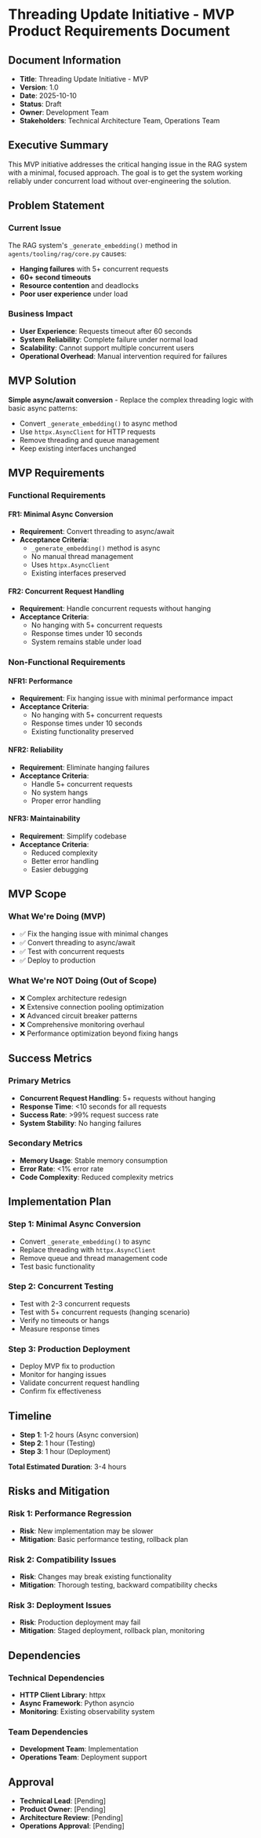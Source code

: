 # Threading Update Initiative - MVP Product Requirements Document

## Document Information

- **Title**: Threading Update Initiative - MVP
- **Version**: 1.0
- **Date**: 2025-10-10
- **Status**: Draft
- **Owner**: Development Team
- **Stakeholders**: Technical Architecture Team, Operations Team

## Executive Summary

This MVP initiative addresses the critical hanging issue in the RAG system with a minimal, focused approach. The goal is to get the system working reliably under concurrent load without over-engineering the solution.

## Problem Statement

### Current Issue
The RAG system's `_generate_embedding()` method in `agents/tooling/rag/core.py` causes:
- **Hanging failures** with 5+ concurrent requests
- **60+ second timeouts** 
- **Resource contention** and deadlocks
- **Poor user experience** under load

### Business Impact
- **User Experience**: Requests timeout after 60 seconds
- **System Reliability**: Complete failure under normal load
- **Scalability**: Cannot support multiple concurrent users
- **Operational Overhead**: Manual intervention required for failures

## MVP Solution

**Simple async/await conversion** - Replace the complex threading logic with basic async patterns:
- Convert `_generate_embedding()` to async method
- Use `httpx.AsyncClient` for HTTP requests  
- Remove threading and queue management
- Keep existing interfaces unchanged

## MVP Requirements

### Functional Requirements

#### FR1: Minimal Async Conversion
- **Requirement**: Convert threading to async/await
- **Acceptance Criteria**: 
  - `_generate_embedding()` method is async
  - No manual thread management
  - Uses `httpx.AsyncClient`
  - Existing interfaces preserved

#### FR2: Concurrent Request Handling
- **Requirement**: Handle concurrent requests without hanging
- **Acceptance Criteria**:
  - No hanging with 5+ concurrent requests
  - Response times under 10 seconds
  - System remains stable under load

### Non-Functional Requirements

#### NFR1: Performance
- **Requirement**: Fix hanging issue with minimal performance impact
- **Acceptance Criteria**:
  - No hanging with 5+ concurrent requests
  - Response times under 10 seconds
  - Existing functionality preserved

#### NFR2: Reliability
- **Requirement**: Eliminate hanging failures
- **Acceptance Criteria**:
  - Handle 5+ concurrent requests
  - No system hangs
  - Proper error handling

#### NFR3: Maintainability
- **Requirement**: Simplify codebase
- **Acceptance Criteria**:
  - Reduced complexity
  - Better error handling
  - Easier debugging

## MVP Scope

### What We're Doing (MVP)
- ✅ Fix the hanging issue with minimal changes
- ✅ Convert threading to async/await
- ✅ Test with concurrent requests
- ✅ Deploy to production

### What We're NOT Doing (Out of Scope)
- ❌ Complex architecture redesign
- ❌ Extensive connection pooling optimization
- ❌ Advanced circuit breaker patterns
- ❌ Comprehensive monitoring overhaul
- ❌ Performance optimization beyond fixing hangs

## Success Metrics

### Primary Metrics
- **Concurrent Request Handling**: 5+ requests without hanging
- **Response Time**: <10 seconds for all requests
- **Success Rate**: >99% request success rate
- **System Stability**: No hanging failures

### Secondary Metrics
- **Memory Usage**: Stable memory consumption
- **Error Rate**: <1% error rate
- **Code Complexity**: Reduced complexity metrics

## Implementation Plan

### Step 1: Minimal Async Conversion
- Convert `_generate_embedding()` to async
- Replace threading with `httpx.AsyncClient`
- Remove queue and thread management code
- Test basic functionality

### Step 2: Concurrent Testing
- Test with 2-3 concurrent requests
- Test with 5+ concurrent requests (hanging scenario)
- Verify no timeouts or hangs
- Measure response times

### Step 3: Production Deployment
- Deploy MVP fix to production
- Monitor for hanging issues
- Validate concurrent request handling
- Confirm fix effectiveness

## Timeline

- **Step 1**: 1-2 hours (Async conversion)
- **Step 2**: 1 hour (Testing)
- **Step 3**: 1 hour (Deployment)

**Total Estimated Duration**: 3-4 hours

## Risks and Mitigation

### Risk 1: Performance Regression
- **Risk**: New implementation may be slower
- **Mitigation**: Basic performance testing, rollback plan

### Risk 2: Compatibility Issues
- **Risk**: Changes may break existing functionality
- **Mitigation**: Thorough testing, backward compatibility checks

### Risk 3: Deployment Issues
- **Risk**: Production deployment may fail
- **Mitigation**: Staged deployment, rollback plan, monitoring

## Dependencies

### Technical Dependencies
- **HTTP Client Library**: httpx
- **Async Framework**: Python asyncio
- **Monitoring**: Existing observability system

### Team Dependencies
- **Development Team**: Implementation
- **Operations Team**: Deployment support

## Approval

- **Technical Lead**: [Pending]
- **Product Owner**: [Pending]
- **Architecture Review**: [Pending]
- **Operations Approval**: [Pending]